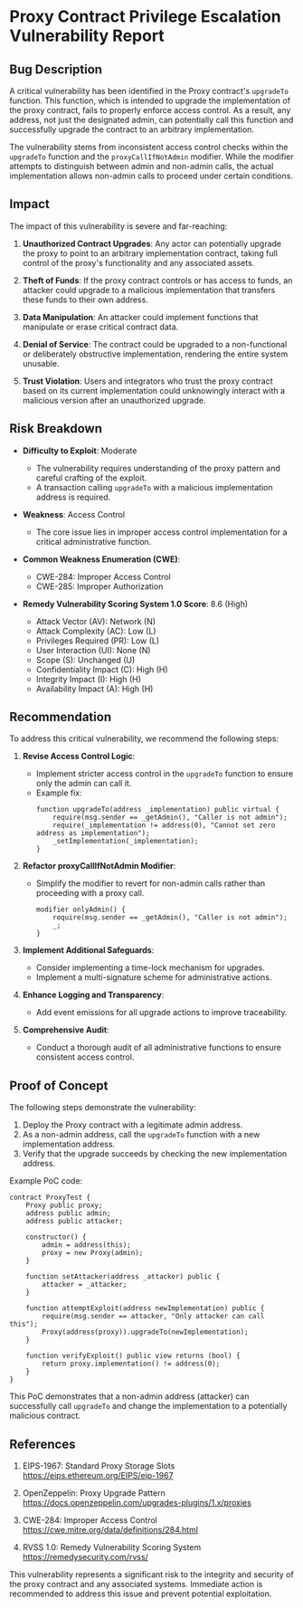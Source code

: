# Proxy Contract Privilege Escalation Vulnerability Report

## Bug Description

A critical vulnerability has been identified in the Proxy contract's `upgradeTo` function. This function, which is intended to upgrade the implementation of the proxy contract, fails to properly enforce access control. As a result, any address, not just the designated admin, can potentially call this function and successfully upgrade the contract to an arbitrary implementation.

The vulnerability stems from inconsistent access control checks within the `upgradeTo` function and the `proxyCallIfNotAdmin` modifier. While the modifier attempts to distinguish between admin and non-admin calls, the actual implementation allows non-admin calls to proceed under certain conditions.

## Impact

The impact of this vulnerability is severe and far-reaching:

1. **Unauthorized Contract Upgrades**: Any actor can potentially upgrade the proxy to point to an arbitrary implementation contract, taking full control of the proxy's functionality and any associated assets.

2. **Theft of Funds**: If the proxy contract controls or has access to funds, an attacker could upgrade to a malicious implementation that transfers these funds to their own address.

3. **Data Manipulation**: An attacker could implement functions that manipulate or erase critical contract data.

4. **Denial of Service**: The contract could be upgraded to a non-functional or deliberately obstructive implementation, rendering the entire system unusable.

5. **Trust Violation**: Users and integrators who trust the proxy contract based on its current implementation could unknowingly interact with a malicious version after an unauthorized upgrade.

## Risk Breakdown

- **Difficulty to Exploit**: Moderate
  - The vulnerability requires understanding of the proxy pattern and careful crafting of the exploit.
  - A transaction calling `upgradeTo` with a malicious implementation address is required.

- **Weakness**: Access Control
  - The core issue lies in improper access control implementation for a critical administrative function.

- **Common Weakness Enumeration (CWE)**:
  - CWE-284: Improper Access Control
  - CWE-285: Improper Authorization

- **Remedy Vulnerability Scoring System 1.0 Score**: 8.6 (High)
  - Attack Vector (AV): Network (N)
  - Attack Complexity (AC): Low (L)
  - Privileges Required (PR): Low (L)
  - User Interaction (UI): None (N)
  - Scope (S): Unchanged (U)
  - Confidentiality Impact (C): High (H)
  - Integrity Impact (I): High (H)
  - Availability Impact (A): High (H)

## Recommendation

To address this critical vulnerability, we recommend the following steps:

1. **Revise Access Control Logic**: 
   - Implement stricter access control in the `upgradeTo` function to ensure only the admin can call it.
   - Example fix:
     ```solidity
     function upgradeTo(address _implementation) public virtual {
         require(msg.sender == _getAdmin(), "Caller is not admin");
         require(_implementation != address(0), "Cannot set zero address as implementation");
         _setImplementation(_implementation);
     }
     ```

2. **Refactor proxyCallIfNotAdmin Modifier**:
   - Simplify the modifier to revert for non-admin calls rather than proceeding with a proxy call.
     ```solidity
     modifier onlyAdmin() {
         require(msg.sender == _getAdmin(), "Caller is not admin");
         _;
     }
     ```

3. **Implement Additional Safeguards**:
   - Consider implementing a time-lock mechanism for upgrades.
   - Implement a multi-signature scheme for administrative actions.

4. **Enhance Logging and Transparency**:
   - Add event emissions for all upgrade actions to improve traceability.

5. **Comprehensive Audit**: 
   - Conduct a thorough audit of all administrative functions to ensure consistent access control.

## Proof of Concept

The following steps demonstrate the vulnerability:

1. Deploy the Proxy contract with a legitimate admin address.
2. As a non-admin address, call the `upgradeTo` function with a new implementation address.
3. Verify that the upgrade succeeds by checking the new implementation address.

Example PoC code:

```solidity
contract ProxyTest {
    Proxy public proxy;
    address public admin;
    address public attacker;

    constructor() {
        admin = address(this);
        proxy = new Proxy(admin);
    }

    function setAttacker(address _attacker) public {
        attacker = _attacker;
    }

    function attemptExploit(address newImplementation) public {
        require(msg.sender == attacker, "Only attacker can call this");
        Proxy(address(proxy)).upgradeTo(newImplementation);
    }

    function verifyExploit() public view returns (bool) {
        return proxy.implementation() != address(0);
    }
}
```

This PoC demonstrates that a non-admin address (attacker) can successfully call `upgradeTo` and change the implementation to a potentially malicious contract.

## References

1. EIPS-1967: Standard Proxy Storage Slots
   https://eips.ethereum.org/EIPS/eip-1967

2. OpenZeppelin: Proxy Upgrade Pattern
   https://docs.openzeppelin.com/upgrades-plugins/1.x/proxies

3. CWE-284: Improper Access Control
   https://cwe.mitre.org/data/definitions/284.html

4. RVSS 1.0: Remedy Vulnerability Scoring System
   https://remedysecurity.com/rvss/

This vulnerability represents a significant risk to the integrity and security of the proxy contract and any associated systems. Immediate action is recommended to address this issue and prevent potential exploitation.
